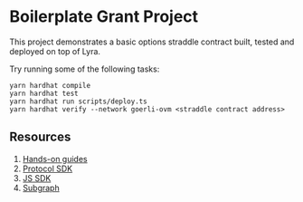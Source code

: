 # Boilerplate Grant Project

This project demonstrates a basic options straddle contract built, tested and deployed on top of Lyra.

Try running some of the following tasks:

```shell
yarn hardhat compile
yarn hardhat test
yarn hardhat run scripts/deploy.ts
yarn hardhat verify --network goerli-ovm <straddle contract address>
```

## Resources
1. [Hands-on guides](https://docs.lyra.finance/developers/guides)
2. [Protocol SDK](https://docs.lyra.finance/developers/tools/protocol-sdk)
3. [JS SDK](https://docs.lyra.finance/developers/tools/lyra.js)
4. [Subgraph](https://docs.lyra.finance/developers/tools/subgraph) 
